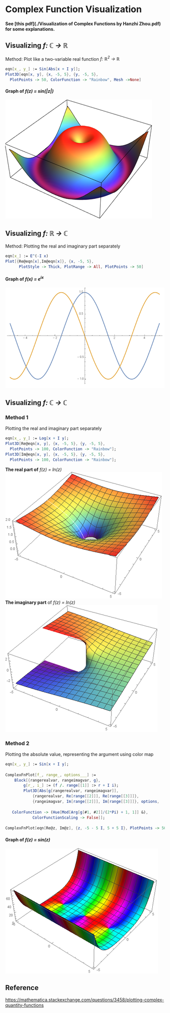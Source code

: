 # Complex Function Visualization
#### See [this pdf](./Visualization of Complex Functions by Hanzhi Zhou.pdf) for some explanations.

## Visualizing *f: ℂ → ℝ*
Method: Plot like a two-variable real function *f: ℝ<sup>2</sup> → ℝ*
```mathematica
eqn[x_, y_] := Sin[Abs[x + I y]];
Plot3D[eqn[x, y], {x, -5, 5}, {y, -5, 5}, 
  PlotPoints -> 50, ColorFunction -> "Rainbow", Mesh ->None]
```
#### Graph of **_f(z) = sin(|z|)_**
![sin|z|](pics/sinr.png)
## Visualizing *f: ℝ → ℂ*
Method: Plotting the real and imaginary part separately
```mathematica
eqn[x_] := E^(-I x)
Plot[{Re@eqn[x],Im@eqn[x]}, {x, -5, 5}, 
      PlotStyle -> Thick, PlotRange -> All, PlotPoints -> 50]
```
#### Graph of **_f(x) = e<sup>ix</sup>_**
![e^ix](pics/e%5E-ix.PNG)
## Visualizing *f: ℂ → ℂ*
### Method 1
Plotting the real and imaginary part separately
```mathematica
eqn[x_, y_] := Log[x + I y];
Plot3D[Re@eqn[x, y], {x, -5, 5}, {y, -5, 5}, 
  PlotPoints -> 100, ColorFunction -> "Rainbow"];
Plot3D[Im@eqn[x, y], {x, -5, 5}, {y, -5, 5}, 
  PlotPoints -> 100, ColorFunction -> "Rainbow"];
```
**The real part of** *f(z) = ln(z)*
![ln1](pics/ln1.png)
**The imaginary part** of *f(z) = ln(z)*
![ln2](pics/ln2.png)

### Method 2
Plotting the absolute value, representing the argument using color map
```mathematica
eqn[x_, y_] := Sin[x + I y];

ComplexFnPlot[f_, range_, options___] := 
    Block[{rangerealvar, rangeimagvar, g},
        g[r_, i_] := (f /. range[[1]] :> r + I i);
        Plot3D[Abs[g[rangerealvar, rangeimagvar]], 
            {rangerealvar, Re[range[[2]]], Re[range[[3]]]}, 
            {rangeimagvar, Im[range[[2]]], Im[range[[3]]]}, options, 
            
   ColorFunction -> (Hue[Mod[Arg[g[#1, #2]]/(2*Pi) + 1, 1]] &),
            ColorFunctionScaling -> False]];

ComplexFnPlot[eqn[Re@z, Im@z], {z, -5 - 5 I, 5 + 5 I}, PlotPoints -> 50]
```
#### Graph of *f(z) = sin(z)*
![sin](pics/sin.png)

## Reference
https://mathematica.stackexchange.com/questions/3458/plotting-complex-quantity-functions